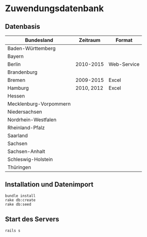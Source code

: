 # Zuwendungsdatenbank

## Datenbasis

| Bundesland             | Zeitraum   | Format      |
| ---------------------- | -----------|-------------|
| Baden-Württemberg      |            |             |
| Bayern                 |            |             |
| Berlin                 | 2010-2015  | Web-Service |
| Brandenburg            |            |             |
| Bremen                 | 2009-2015  | Excel       |
| Hamburg                | 2010, 2012 | Excel       |
| Hessen                 |            |             |
| Mecklenburg-Vorpommern |            |             |
| Niedersachsen          |            |             |
| Nordrhein-Westfalen    |            |             |
| Rheinland-Pfalz        |            |             |
| Saarland               |            |             |
| Sachsen                |            |             |
| Sachsen-Anhalt         |            |             |
| Schleswig-Holstein     |            |             |
| Thüringen              |            |             |


## Installation und Datenimport

    bundle install
    rake db:create
    rake db:seed

## Start des Servers

    rails s

